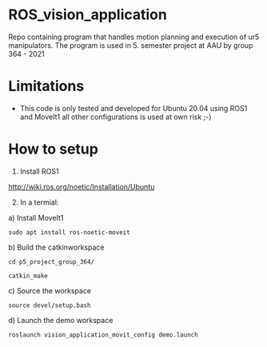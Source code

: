 # ROS_vision_application

Repo containing program that handles motion planning and execution of ur5 manipulators. The program is used in 5. semester project at AAU by group 364 - 2021

# Limitations

- This code is only tested and developed for Ubuntu 20.04 using ROS1 and MoveIt1 all other configurations is used at own risk ;-)

# How to setup

1. Install ROS1

<http://wiki.ros.org/noetic/Installation/Ubuntu>

2. In a termial:

a) Install MoveIt1

```
sudo apt install ros-noetic-moveit
```

b) Build the catkinworkspace

```
cd p5_project_group_364/

catkin_make
```

c) Source the workspace

```
source devel/setup.bash
```

d) Launch the demo workspace

```
roslaunch vision_application_movit_config demo.launch
```
